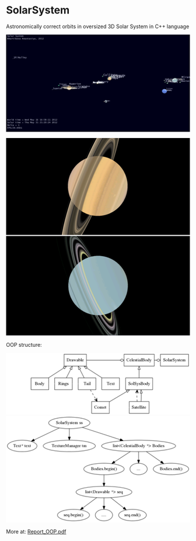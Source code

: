 # SolarSystem
Astronomically correct orbits in oversized 3D Solar System in C++ language

![7](https://raw.githubusercontent.com/cppkhartna/SolarSystem/master/Reporrrt/s3.png)

![8](https://raw.githubusercontent.com/cppkhartna/SolarSystem/master/Reporrrt/s1.png)
![9](https://raw.githubusercontent.com/cppkhartna/SolarSystem/master/Reporrrt/s2.png)

OOP structure:

![10](https://raw.githubusercontent.com/cppkhartna/SolarSystem/master/Reporrrt/2.png)
![11](https://raw.githubusercontent.com/cppkhartna/SolarSystem/master/Reporrrt/3.png)

More at:  [Report_OOP.pdf](Reporrrt/Report_OOP.pdf)
